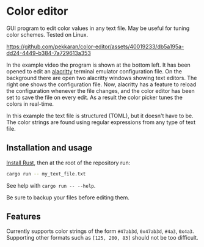 # Color editor

GUI program to edit color values in any text file. May be useful for tuning color schemes. Tested on Linux.

https://github.com/pekkaran/color-editor/assets/40019233/db5a195a-dd24-4449-b384-7a729613a353

In the example video the program is shown at the bottom left. It has been opened to edit an [alacritty](https://github.com/alacritty/alacritty) terminal emulator configuration file. On the background there are open two alacritty windows showing text editors. The right one shows the configuration file. Now, alacritty has a feature to reload the configuration whenever the file changes, and the color editor has been set to save the file on every edit. As a result the color picker tunes the colors in real-time.

In this example the text file is structured (TOML), but it doesn't have to be. The color strings are found using regular expressions from any type of text file.

## Installation and usage

[Install Rust](https://www.rust-lang.org/tools/install), then at the root of the repository run:

```bash
cargo run -- my_text_file.txt
```

See help with `cargo run -- --help`.

Be sure to backup your files before editing them.

## Features

Currently supports color strings of the form `#47ab3d`, `0x47ab3d`, `#4a3`, `0x4a3`. Supporting other formats such as `[125, 200, 83]` should not be too difficult.
